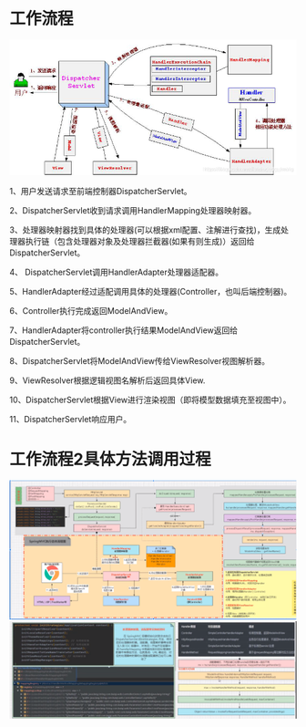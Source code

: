 # 工作流程

<img src="images/SpringMVC流程.png" style="zoom:200%;" />

1、用户发送请求至前端控制器DispatcherServlet。

2、DispatcherServlet收到请求调用HandlerMapping处理器映射器。

3、处理器映射器找到具体的处理器(可以根据xml配置、注解进行查找)，生成处理器执行链（包含处理器对象及处理器拦截器(如果有则生成)）返回给DispatcherServlet。

4、 DispatcherServlet调用HandlerAdapter处理器适配器。

5、HandlerAdapter经过适配调用具体的处理器(Controller，也叫后端控制器)。

6、Controller执行完成返回ModelAndView。

7、HandlerAdapter将controller执行结果ModelAndView返回给DispatcherServlet。

8、DispatcherServlet将ModelAndView传给ViewResolver视图解析器。

9、ViewResolver根据逻辑视图名解析后返回具体View.

10、DispatcherServlet根据View进行渲染视图（即将模型数据填充至视图中）。 

11、DispatcherServlet响应用户。



# 工作流程2具体方法调用过程

<img src="images\SpringMVC流程2.png" style="zoom:200%;" />

<img src="images\SpringMVC流程2.1.png" style="zoom:200%;" />

